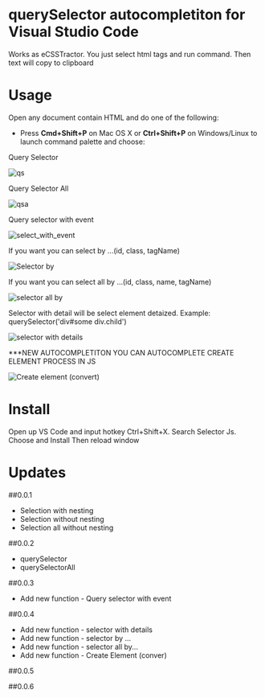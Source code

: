 # querySelector autocompletiton for Visual Studio Code

Works as eCSSTractor. You just select html tags and run command. Then text will copy to clipboard

# Usage

Open any document contain HTML and do one of the following:

- Press **Cmd+Shift+P** on Mac OS X or **Ctrl+Shift+P** on Windows/Linux to launch command palette and choose:

Query Selector

![qs](https://user-images.githubusercontent.com/67710731/111110820-6bc3b800-8587-11eb-963b-55f576c6761d.gif)

Query Selector All

![qsa](https://user-images.githubusercontent.com/67710731/111111993-8e56d080-8589-11eb-9638-fa43a3beed1b.gif)

Query selector with event

![select_with_event](https://user-images.githubusercontent.com/67710731/111893320-293d2800-8a2c-11eb-94a2-ada8041506da.gif)

If you want you can select by ...(id, class, tagName)

![Selector by](https://user-images.githubusercontent.com/67710731/112720934-86a10f80-8f2b-11eb-8240-06f6573ced72.gif)

If you want you can select all by ...(id, class, name, tagName)

![selector all by](https://user-images.githubusercontent.com/67710731/112720986-b8b27180-8f2b-11eb-88bf-9ec02d6848d9.gif)

Selector with detail will be select element detaized. Example: querySelector('div#some div.child')

![selector with details](https://user-images.githubusercontent.com/67710731/112721093-3aa29a80-8f2c-11eb-908f-6032bd6758f0.gif)

\*\*\*NEW AUTOCOMPLETITON
YOU CAN AUTOCOMPLETE CREATE ELEMENT PROCESS IN JS

![Create element (convert)](https://user-images.githubusercontent.com/67710731/112721128-6f165680-8f2c-11eb-80fc-252830e0ccb2.gif)

# Install

Open up VS Code and input hotkey Ctrl+Shift+X. Search Selector Js. Choose and Install Then reload window

# Updates

##0.0.1

- Selection with nesting
- Selection without nesting
- Selection all without nesting

##0.0.2

- querySelector
- querySelectorAll

##0.0.3

- Add new function - Query selector with event

##0.0.4

- Add new function - selector with details
- Add new function - selector by ...
- Add new function - selector all by...
- Add new function - Create Element (conver)

##0.0.5

##0.0.6

